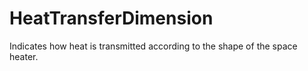 HeatTransferDimension
=====================

Indicates how heat is transmitted according to the shape of the space heater.
